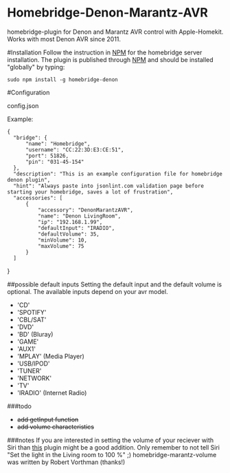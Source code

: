 # Homebridge-Denon-Marantz-AVR
homebridge-plugin for Denon and Marantz AVR control with Apple-Homekit. Works with most Denon AVR since 2011.

#Installation
Follow the instruction in [NPM](https://www.npmjs.com/package/homebridge) for the homebridge server installation. The plugin is published through [NPM](https://www.npmjs.com/package/homebridge-denon) and should be installed "globally" by typing:

    sudo npm install -g homebridge-denon

#Configuration

config.json

Example:

    {
      "bridge": {
          "name": "Homebridge",
          "username": "CC:22:3D:E3:CE:51",
          "port": 51826,
          "pin": "031-45-154"
      },
      "description": "This is an example configuration file for homebridge denon plugin",
      "hint": "Always paste into jsonlint.com validation page before starting your homebridge, saves a lot of frustration",
      "accessories": [
          {
              "accessory": "DenonMarantzAVR",
              "name": "Denon LivingRoom",
              "ip": "192.168.1.99",
              "defaultInput": "IRADIO",
              "defaultVolume": 35,
              "minVolume": 10,
              "maxVolume": 75
          }
      ]
  }

##possible default inputs
Setting the default input and the default volume is optional. The available inputs depend on your avr model.

- 'CD'
- 'SPOTIFY'
- 'CBL/SAT'
- 'DVD'
- 'BD' (Bluray)
- 'GAME'
- 'AUX1'
- 'MPLAY' (Media Player)
- 'USB/IPOD'
- 'TUNER'
- 'NETWORK'
- 'TV'
- 'IRADIO' (Internet Radio)


###todo
- ~~add getInput function~~
- ~~add volume characteristics~~

###notes
If you are interested in setting the volume of your reciever with Siri than [this](https://github.com/robertvorthman/homebridge-marantz-volume) plugin might be a good addition. Only remember to not tell Siri "Set the light in the Living room to 100 %" ;)
homebridge-marantz-volume was written by Robert Vorthman (thanks!)
